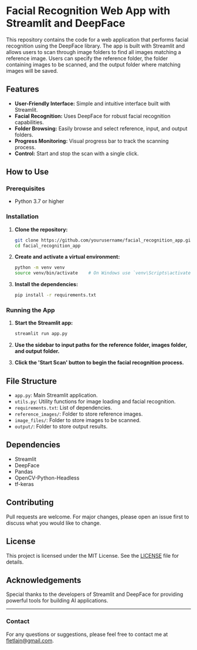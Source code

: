 # Facial Recognition Web App with Streamlit and DeepFace

This repository contains the code for a web application that performs facial recognition using the DeepFace library. The app is built with Streamlit and allows users to scan through image folders to find all images matching a reference image. Users can specify the reference folder, the folder containing images to be scanned, and the output folder where matching images will be saved.

## Features
- **User-Friendly Interface:** Simple and intuitive interface built with Streamlit.
- **Facial Recognition:** Uses DeepFace for robust facial recognition capabilities.
- **Folder Browsing:** Easily browse and select reference, input, and output folders.
- **Progress Monitoring:** Visual progress bar to track the scanning process.
- **Control:** Start and stop the scan with a single click.

## How to Use

### Prerequisites
- Python 3.7 or higher

### Installation
1. **Clone the repository:**
    ```sh
    git clone https://github.com/yourusername/facial_recognition_app.git
    cd facial_recognition_app
    ```

2. **Create and activate a virtual environment:**
    ```sh
    python -m venv venv
    source venv/bin/activate    # On Windows use `venv\Scripts\activate`
    ```

3. **Install the dependencies:**
    ```sh
    pip install -r requirements.txt
    ```

### Running the App
1. **Start the Streamlit app:**
    ```sh
    streamlit run app.py
    ```

2. **Use the sidebar to input paths for the reference folder, images folder, and output folder.**

3. **Click the 'Start Scan' button to begin the facial recognition process.**

## File Structure
- `app.py`: Main Streamlit application.
- `utils.py`: Utility functions for image loading and facial recognition.
- `requirements.txt`: List of dependencies.
- `reference_images/`: Folder to store reference images.
- `image_files/`: Folder to store images to be scanned.
- `output/`: Folder to store output results.

## Dependencies
- Streamlit
- DeepFace
- Pandas
- OpenCV-Python-Headless
- tf-keras

## Contributing
Pull requests are welcome. For major changes, please open an issue first to discuss what you would like to change.

## License
This project is licensed under the MIT License. See the [LICENSE](LICENSE) file for details.

## Acknowledgements
Special thanks to the developers of Streamlit and DeepFace for providing powerful tools for building AI applications.

---

### Contact
For any questions or suggestions, please feel free to contact me at fletlajn@gmail.com.
